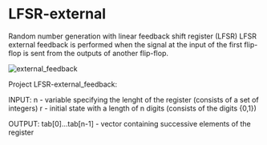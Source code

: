 # LFSR-external
Random number generation with linear feedback shift register (LFSR)
LFSR external feedback is performed when the signal at the input of the first flip-flop is sent from the outputs of another flip-flop.

![external_feedback](https://user-images.githubusercontent.com/126601389/226456199-39a86021-72e6-403c-994f-b60a102107d2.png)

Project LFSR-external_feedback:

INPUT: n - variable specifying the lenght of the register (consists of a set of integers) r - initial state with a length of n digits (consists of the digits {0,1})

OUTPUT: tab[0]...tab[n-1] - vector containing successive elements of the register
